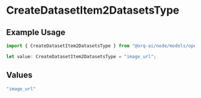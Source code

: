 # CreateDatasetItem2DatasetsType

## Example Usage

```typescript
import { CreateDatasetItem2DatasetsType } from "@orq-ai/node/models/operations";

let value: CreateDatasetItem2DatasetsType = "image_url";
```

## Values

```typescript
"image_url"
```